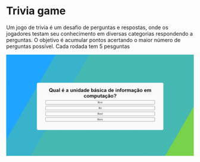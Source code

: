 # Trivia game

Um jogo de trivia é um desafio de perguntas e respostas, onde os jogadores testam seu conhecimento em diversas categorias respondendo a perguntas. O objetivo é acumular pontos acertando o maior número de perguntas possível. Cada rodada tem 5 pesguntas

![Imagem do jogo trivia](public/print.png)
